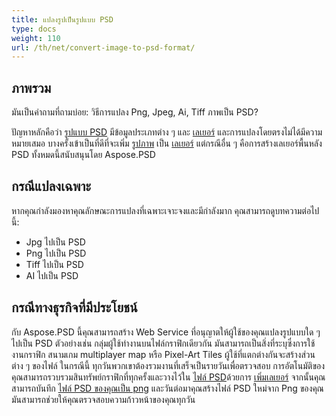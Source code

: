 ```yaml
---
title: แปลงรูปเป็นรูปแบบ PSD
type: docs
weight: 110
url: /th/net/convert-image-to-psd-format/
---
```


## **ภาพรวม**
มันเป็นคำถามที่ถามบ่อย: วิธีการแปลง Png, Jpeg, Ai, Tiff ภาพเป็น PSD?

ปัญหาหลักคือว่า [รูปแบบ PSD](/th/psd/net/psd-file/) มีข้อมูลประเภทต่าง ๆ และ [เลเยอร์](/th/psd/net/psd-layer/) และการแปลงโดยตรงไม่ได้มีความหมายเสมอ บางครั้งเข้าเป็นที่ดีที่จะเพิ่ม [รูปภาพ](https://reference.aspose.com/psd/net/aspose.psd/image) เป็น [เลเยอร์](https://reference.aspose.com/psd/net/aspose.psd/fileformats.psd.layers/layer) แต่กรณีอื่น ๆ คือการสร้างเลเยอร์พื้นหลัง PSD ทั้งหมดนี้สนับสนุนโดย Aspose.PSD

## **กรณีแปลงเฉพาะ**
หากคุณกำลังมองหาคุณลักษณะการแปลงที่เฉพาะเจาะจงและมีกำลังมาก คุณสามารถดูบทความต่อไปนี้:

- Jpg ไปเป็น PSD
- Png ไปเป็น PSD
- Tiff ไปเป็น PSD
- AI ไปเป็น PSD

## **กรณีทางธุรกิจที่มีประโยชน์**
กับ Aspose.PSD นี้คุณสามารถสร้าง Web Service ที่อนุญาตให้ผู้ใช้ของคุณแปลงรูปแบบใด ๆ ไปเป็น PSD ตัวอย่างเช่น กลุ่มผู้ใช้ทำงานบนไฟล์กราฟิกเดียวกัน มันสามารถเป็นสิ่งที่ระบุซึ่งการใช้งานกราฟิก สนามเกม multiplayer map หรือ Pixel-Art Tiles ผู้ใช้ที่แตกต่างกันจะสร้างส่วนต่าง ๆ ของไฟล์ ในกรณีนี้ ทุกวันพวกเขาต้องรวมงานที่เสร็จเป็นรายวันเพื่อตรวจสอบ การอัตโนมัติของคุณสามารถรวบรวมสินทรัพย์กราฟิกที่ทุกครั้งและวางไว้ใน [ไฟล์ PSD](/th/psd/net/psd-file/)ด้วยการ [เพิ่มเลเยอร์](/th/psd/net/add-layer-to-psd/) จากนั้นคุณสามารถบันทึก [ไฟล์ PSD ของคุณเป็น png](/th/psd/net/psd-to-png/) และวันต่อมาคุณสร้างไฟล์ PSD ใหม่จาก Png ของคุณ มันสามารถช่วยให้คุณตรวจสอบความก้าวหน้าของคุณทุกวัน

